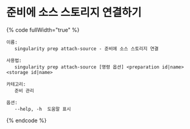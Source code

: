 # 준비에 소스 스토리지 연결하기

{% code fullWidth="true" %}
```
이름:
   singularity prep attach-source - 준비에 소스 스토리지 연결

사용법:
   singularity prep attach-source [명령 옵션] <preparation id|name> <storage id|name>

카테고리:
   준비 관리

옵션:
   --help, -h  도움말 표시
```
{% endcode %}